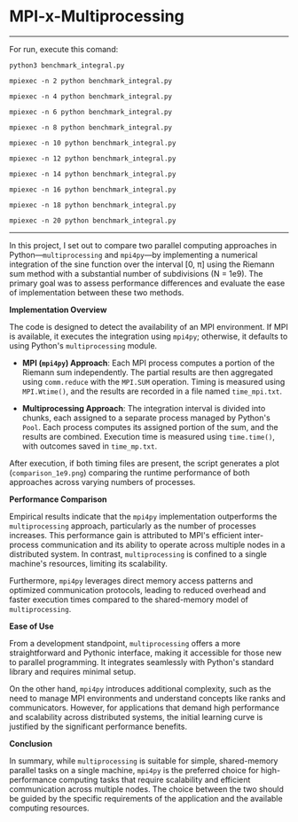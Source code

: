 # MPI-x-Multiprocessing
------------------
For run, execute this comand:


`python3 benchmark_integral.py`

`mpiexec -n 2 python benchmark_integral.py`

`mpiexec -n 4 python benchmark_integral.py`

`mpiexec -n 6 python benchmark_integral.py`

`mpiexec -n 8 python benchmark_integral.py`

`mpiexec -n 10 python benchmark_integral.py`

`mpiexec -n 12 python benchmark_integral.py`

`mpiexec -n 14 python benchmark_integral.py`

`mpiexec -n 16 python benchmark_integral.py`

`mpiexec -n 18 python benchmark_integral.py`

`mpiexec -n 20 python benchmark_integral.py`

-----------------
In this project, I set out to compare two parallel computing approaches in Python—`multiprocessing` and `mpi4py`—by implementing a numerical integration of the sine function over the interval \[0, π] using the Riemann sum method with a substantial number of subdivisions (N = 1e9). The primary goal was to assess performance differences and evaluate the ease of implementation between these two methods.

**Implementation Overview**

The code is designed to detect the availability of an MPI environment. If MPI is available, it executes the integration using `mpi4py`; otherwise, it defaults to using Python's `multiprocessing` module.

* **MPI (`mpi4py`) Approach**: Each MPI process computes a portion of the Riemann sum independently. The partial results are then aggregated using `comm.reduce` with the `MPI.SUM` operation. Timing is measured using `MPI.Wtime()`, and the results are recorded in a file named `time_mpi.txt`.

* **Multiprocessing Approach**: The integration interval is divided into chunks, each assigned to a separate process managed by Python's `Pool`. Each process computes its assigned portion of the sum, and the results are combined. Execution time is measured using `time.time()`, with outcomes saved in `time_mp.txt`.

After execution, if both timing files are present, the script generates a plot (`comparison_1e9.png`) comparing the runtime performance of both approaches across varying numbers of processes.

**Performance Comparison**

Empirical results indicate that the `mpi4py` implementation outperforms the `multiprocessing` approach, particularly as the number of processes increases. This performance gain is attributed to MPI's efficient inter-process communication and its ability to operate across multiple nodes in a distributed system. In contrast, `multiprocessing` is confined to a single machine's resources, limiting its scalability.

Furthermore, `mpi4py` leverages direct memory access patterns and optimized communication protocols, leading to reduced overhead and faster execution times compared to the shared-memory model of `multiprocessing`.

**Ease of Use**

From a development standpoint, `multiprocessing` offers a more straightforward and Pythonic interface, making it accessible for those new to parallel programming. It integrates seamlessly with Python's standard library and requires minimal setup.

On the other hand, `mpi4py` introduces additional complexity, such as the need to manage MPI environments and understand concepts like ranks and communicators. However, for applications that demand high performance and scalability across distributed systems, the initial learning curve is justified by the significant performance benefits.

**Conclusion**

In summary, while `multiprocessing` is suitable for simple, shared-memory parallel tasks on a single machine, `mpi4py` is the preferred choice for high-performance computing tasks that require scalability and efficient communication across multiple nodes. The choice between the two should be guided by the specific requirements of the application and the available computing resources.
